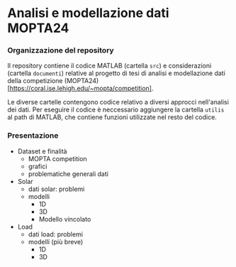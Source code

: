 # Analisi e modellazione dati MOPTA24

### Organizzazione del repository
Il repository contiene il codice MATLAB (cartella `src`) e considerazioni (cartella `documenti`) 
relative al progetto di tesi di analisi e modellazione dati della competizione (MOPTA24)[https://coral.ise.lehigh.edu/~mopta/competition].

Le diverse cartelle contengono codice relativo a diversi approcci nell'analisi dei dati.
Per eseguire il codice è neccessario aggiungere la cartella `utilis` al path di MATLAB, che contiene funzioni utilizzate nel resto del codice.

### Presentazione
- Dataset e finalità
  - MOPTA competition
  - grafici
  - problematiche generali dati
- Solar
  - dati solar: problemi
  - modelli
    - 1D
    - 3D
    - Modello vincolato
- Load
  - dati load: problemi
  - modelli (più breve)
    - 1D
    - 3D

  

